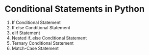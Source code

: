 # Conditional Statements in Python

1. If Conditional Statement
2. If else Conditional Statement
3. elif Statement
4. Nested if..else Conditional Statement
5. Ternary Conditional Statement
6. Match-Case Statement